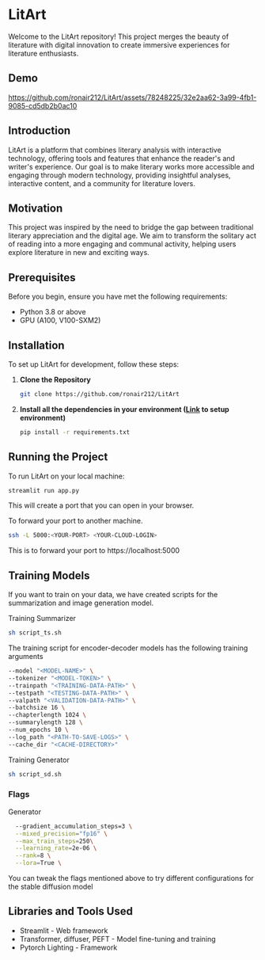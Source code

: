 # LitArt

Welcome to the LitArt repository! This project merges the beauty of literature with digital innovation to create immersive experiences for literature enthusiasts.

## Demo

https://github.com/ronair212/LitArt/assets/78248225/32e2aa62-3a99-4fb1-9085-cd5db2b0ac10

## Introduction

LitArt is a platform that combines literary analysis with interactive technology, offering tools and features that enhance the reader's and writer's experience. Our goal is to make literary works more accessible and engaging through modern technology, providing insightful analyses, interactive content, and a community for literature lovers.

## Motivation

This project was inspired by the need to bridge the gap between traditional literary appreciation and the digital age. We aim to transform the solitary act of reading into a more engaging and communal activity, helping users explore literature in new and exciting ways.

## Prerequisites

Before you begin, ensure you have met the following requirements:
- Python 3.8 or above
- GPU (A100, V100-SXM2)

## Installation

To set up LitArt for development, follow these steps:

1. **Clone the Repository**
   ```bash
   git clone https://github.com/ronair212/LitArt

2. **Install all the dependencies in your environment ([Link](https://github.com/ronair212/LitArt/blob/main/INSTALL.md) to setup environment)**
   ```bash
   pip install -r requirements.txt

## Running the Project

To run LitArt on your local machine:

```bash
streamlit run app.py
```

This will create a port that you can open in your browser.

To forward your port to another machine.

```bash
ssh -L 5000:<YOUR-PORT> <YOUR-CLOUD-LOGIN>
```

This is to forward your port to https://localhost:5000

## Training Models
If you want to train on your data, we have created scripts for the summarization and image generation model.

Training Summarizer
```bash
sh script_ts.sh
```

The training script for encoder-decoder models has the following training arguments 
```bash
--model "<MODEL-NAME>" \
--tokenizer "<MODEL-TOKEN>" \
--trainpath "<TRAINING-DATA-PATH>" \
--testpath "<TESTING-DATA-PATH>" \
--valpath "<VALIDATION-DATA-PATH>" \
--batchsize 16 \
--chapterlength 1024 \
--summarylength 128 \
--num_epochs 10 \
--log_path "<PATH-TO-SAVE-LOGS>" \
--cache_dir "<CACHE-DIRECTORY>"
```

Training Generator
```bash
sh script_sd.sh
```

### Flags
Generator
```bash
  --gradient_accumulation_steps=3 \
  --mixed_precision="fp16" \
  --max_train_steps=250\
  --learning_rate=2e-06 \
  --rank=8 \
  --lora=True \
```

You can tweak the flags mentioned above to try different configurations for the stable diffusion model

## Libraries and Tools Used

- Streamlit - Web framework
- Transformer, diffuser, PEFT - Model fine-tuning and training
- Pytorch Lighting - Framework
